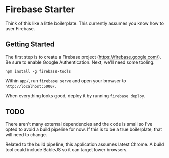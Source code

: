 Firebase Starter
================

Think of this like a little boilerplate.
This currently assumes you know how to user Firebase.

Getting Started
---------------

The first step is to create a Firebase project (https://firebase.google.com/).
Be sure to enable Google Authentication.
Next, we'll need some tooling.

```
npm install -g firebase-tools
```

Within `app/`, run `firebase serve` and open your browser to `http://localhost:5000/`.

When everything looks good, deploy it by running `firebase deploy`.

TODO
----

There aren't many external dependencies and the code is small so I've opted to avoid a build pipeline for now.
If this is to be a true boilerplate, that will need to change.

Related to the build pipeline, this application assumes latest Chrome.
A build tool could include BableJS so it can target lower browsers.

